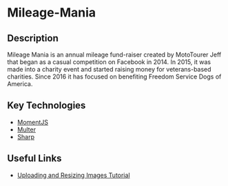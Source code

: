 # Mileage-Mania

## Description

Mileage Mania is an annual mileage fund-raiser created by MotoTourer Jeff that began as a casual competition on Facebook in 2014. In 2015, it was made into a charity event and started raising money for veterans-based charities. Since 2016 it has focused on benefiting Freedom Service Dogs of America.

## Key Technologies

- [MomentJS](https://momentjs.com/docs/#/displaying/unix-timestamp-milliseconds/)
- [Multer](https://github.com/expressjs/multer)
- [Sharp](https://sharp.pixelplumbing.com/api-resize)

## Useful Links

- [Uploading and Resizing Images Tutorial](https://bezkoder.com/node-js-upload-resize-multiple-images/)